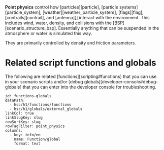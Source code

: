 **Point physics** control how [particles][particle], [particle systems][particle_system], [weather][weather_particle_system], [flags][flag], [contrails][contrail], and [antenna][] interact with the environment. This includes wind, water, density, and collisions with the [BSP][scenario_structure_bsp]. Essentially anything that can be suspended in the atmosphere or water is simulated this way.

They are primarily controlled by density and friction parameters.

# Related script functions and globals
The following are related [functions][scripting#functions] that you can use in your scenario scripts and/or [debug globals][developer-console#debug-globals] that you can enter into the developer console for troubleshooting.

```.table
id: functions-globals
dataPath:
  - hsc/h1/functions/functions
  - hsc/h1/globals/external_globals
linkCol: true
linkSlugKey: slug
rowSortKey: slug
rowTagFilter: point_physics
columns:
  - key: info/en
    name: Function/global
    format: text
```
